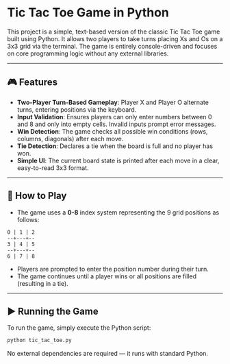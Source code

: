 # Tic Tac Toe Game in Python

This project is a simple, text-based version of the classic Tic Tac Toe game built using Python. It allows two players to take turns placing Xs and Os on a 3x3 grid via the terminal. The game is entirely console-driven and focuses on core programming logic without any external libraries.

---

## 🎮 Features

- **Two-Player Turn-Based Gameplay**: Player X and Player O alternate turns, entering positions via the keyboard.
- **Input Validation**: Ensures players can only enter numbers between 0 and 8 and only into empty cells. Invalid inputs prompt error messages.
- **Win Detection**: The game checks all possible win conditions (rows, columns, diagonals) after each move.
- **Tie Detection**: Declares a tie when the board is full and no player has won.
- **Simple UI**: The current board state is printed after each move in a clear, easy-to-read 3x3 format.

---

## 🧠 How to Play

- The game uses a **0-8** index system representing the 9 grid positions as follows:

```
0 | 1 | 2
--+---+--
3 | 4 | 5
--+---+--
6 | 7 | 8
```

- Players are prompted to enter the position number during their turn.
- The game continues until a player wins or all positions are filled (resulting in a tie).

---

## ▶️ Running the Game

To run the game, simply execute the Python script:

```bash
python tic_tac_toe.py
```

No external dependencies are required — it runs with standard Python.

